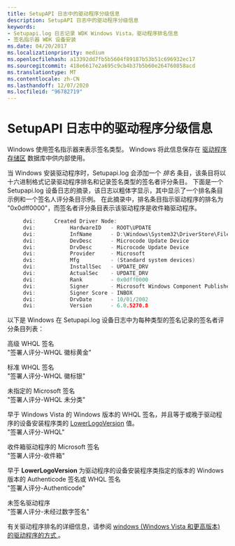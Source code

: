 ```yaml
---
title: SetupAPI 日志中的驱动程序分级信息
description: SetupAPI 日志中的驱动程序分级信息
keywords:
- Setupapi.log 日志记录 WDK Windows Vista，驱动程序排名信息
- 签名指示器 WDK 设备安装
ms.date: 04/20/2017
ms.localizationpriority: medium
ms.openlocfilehash: a13392dd7fb5b5604f89187b53b51c696932ec17
ms.sourcegitcommit: 418e6617e2a695c9cb4b37b5b60e264760858acd
ms.translationtype: MT
ms.contentlocale: zh-CN
ms.lasthandoff: 12/07/2020
ms.locfileid: "96782719"
---
```

# <a name="driver-rank-information-in-the-setupapi-log"></a>SetupAPI 日志中的驱动程序分级信息


Windows 使用签名指示器来表示签名类型。 Windows 将此信息保存在 [驱动程序存储区](driver-store.md) 数据库中供内部使用。

当 Windows 安装驱动程序时，Setupapi.log 会添加一个 *排名* 条目，该条目将以十六进制格式记录驱动程序排名和记录签名类型的签名者评分条目。 下面是一个 Setupapi.log 设备日志的摘录，该日志以粗体字显示，其中显示了一个排名条目示例和一个签名人评分条目示例。 在此摘录中，排名条目指示驱动程序的排名为 "0x0dff0000"，而签名者评分条目表示该驱动程序是收件箱驱动程序。

```cpp
     dvi:      Created Driver Node:
     dvi:           HardwareID   - ROOT\UPDATE
     dvi:           InfName      - D:\Windows\System32\DriverStore\FileRepository\machine.inf_36c3d8da\machine.inf
     dvi:           DevDesc      - Microcode Update Device
     dvi:           DrvDesc      - Microcode Update Device
     dvi:           Provider     - Microsoft
     dvi:           Mfg          - (Standard system devices)
     dvi:           InstallSec   - UPDATE_DRV
     dvi:           ActualSec    - UPDATE_DRV
     dvi:           Rank         - 0x0dff0000
     dvi:           Signer       - Microsoft Windows Component Publisher
     dvi:           Signer Score - INBOX
     dvi:           DrvDate      - 10/01/2002
     dvi:           Version      - 6.0.5270.8
```

以下是 Windows 在 Setupapi.log 设备日志中为每种类型的签名记录的签名者评分条目列表：

<a href="" id="premium-whql-signature"></a>高级 WHQL 签名  
"签署人评分-WHQL 徽标黄金"

<a href="" id="standard-whql-signature"></a>标准 WHQL 签名  
"签署人评分-WHQL 徽标银"

<a href="" id="an-unspecified-microsoft-signature"></a>未指定的 Microsoft 签名  
"签署人评分-WHQL 未分类"

<a href="" id="a-whql-signature-for-a-windows-version-earlier-than-windows-vista-and-equal-to-or-later-than-the-lowerlogoversion-value-of-the-driver-s-device-setup-class-"></a>早于 Windows Vista 的 Windows 版本的 WHQL 签名，并且等于或晚于驱动程序的设备安装程序类的 [LowerLogoVersion](lowerlogoversion.md) 值。  
"签署人评分-WHQL"

<a href="" id="a-microsoft-signature-for-an-inbox-driver"></a>收件箱驱动程序的 Microsoft 签名  
"签署人评分-收件箱"

<a href="" id="an-authenticode-signature-or-whql-signature-for-a-windows-version-earlier-than-the-version-that-is-specified-by-lowerlogoversion-for-the-device-setup-class-of-the-driver"></a>早于 **LowerLogoVersion** 为驱动程序的设备安装程序类指定的版本的 Windows 版本的 Authenticode 签名或 WHQL 签名  
"签署人评分-Authenticode"

<a href="" id="unsigned-driver"></a>未签名驱动程序  
"签署人评分-未经过数字签名"

有关驱动程序排名的详细信息，请参阅 [windows (Windows Vista 和更高版本) 的驱动程序的方式 ](how-setup-ranks-drivers--windows-vista-and-later-.md)。

 

 





